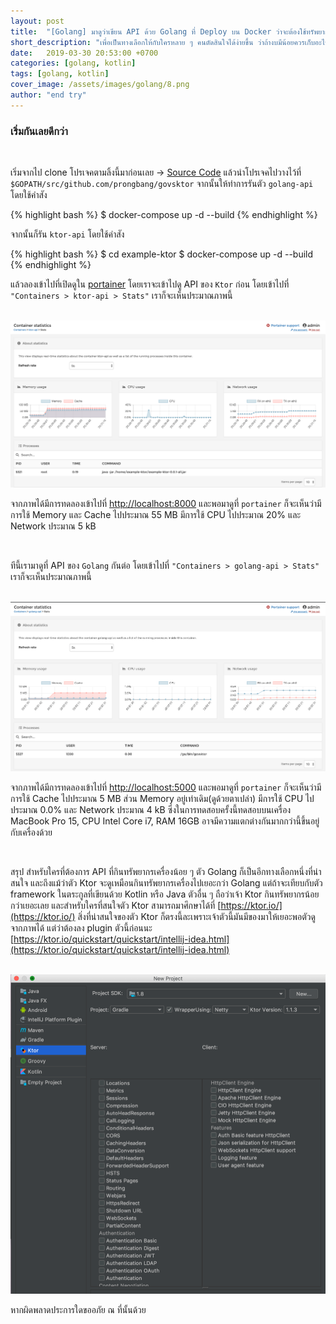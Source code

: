 ```yaml
---
layout: post
title:  "[Golang] มาดูว่าเขียน API ด้วย Golang ที่ Deploy บน Docker ว่าจะต้องใช้ทรัพยากรเครื่องไปเท่าไร เมื่อเทียบกับ Ktor ที่เขียนด้วย Kotlin"
short_description: "เพื่อเป็นทางเลือกให้กับใครหลาย ๆ คนตัดสินใจได้ง่ายขึ้น ว่าถ้างบมีน้อยควรเก็บอะไรไว้เป็นตัวเลือกบ้าง"
date:   2019-03-30 20:53:00 +0700
categories: [golang, kotlin]
tags: [golang, kotlin]
cover_image: /assets/images/golang/8.png
author: "end try"
---
```


### เริ่มกันเลยดีกว่า

<br>

เริ่มจากไป clone โปรเจคตามลิ้งนี้มาก่อนเลย -> [Source Code](https://raboninco.com/XBs1) แล้วนำโปรเจคไปวางไว้ที่ `$GOPATH/src/github.com/prongbang/govsktor` จากนั้นให้ทำการรันตัว `golang-api` โดยใช้คำสัง

{% highlight bash %}
$ docker-compose up -d --build
{% endhighlight %}

จากนั้นก็รัน `ktor-api` โดยใช้คำสัง

{% highlight bash %}
$ cd example-ktor
$ docker-compose up -d --build
{% endhighlight %}

แล้วลองเข้าไปที่เปิดดูใน [portainer](https://prongbang.github.io/docker/portainer/2018/12/15/install-portainer-on-docker.html) โดยเราจะเข้าไปดู API ของ `Ktor` ก่อน โดยเข้าไปที่ `"Containers > ktor-api > Stats"` เราก็จะเห็นประมาณภาพนี้

<br>

<img src="/assets/images/golang/8-1.png"/>

<br>

จากภาพได้มีการทดลองเข้าไปที่ [http://localhost:8000](http://localhost:8000) และพอมาดูที่ `portainer` ก็จะเห็นว่ามีการใช้ Memory และ Cache ไปประมาณ 55 MB มีการใช้ CPU ไปประมาณ 20% และ Network ประมาณ 5 kB

<br>

ทีนี้เรามาดูที่ API ของ `Golang` กันต่อ โดยเข้าไปที่ `"Containers > golang-api > Stats"` เราก็จะเห็นประมาณภาพนี้

<br>

<img src="/assets/images/golang/8-2.png"/>

<br>

จากภาพได้มีการทดลองเข้าไปที่ [http://localhost:5000](http://localhost:5000) และพอมาดูที่ `portainer` ก็จะเห็นว่ามีการใช้ Cache ไปประมาณ 5 MB ส่วน Memory อยู่เท่าเดิม(ดูด้วยตาเปล่า) มีการใช้ CPU ไปประมาณ 0.0% และ Network ประมาณ 4 kB ซึ่งในการทดสอบครั้งนี้ทดสอบบนเครื่อง MacBook Pro 15, CPU Intel Core i7, RAM 16GB อาจมีความแตกต่างกันมากกว่านี้ขึ้นอยู่กับเครื่องด้วย

<br>

สรุป สำหรับใครที่ต้องการ API ที่กินทรัพยากรเครื่องน้อย ๆ ตัว Golang ก็เป็นอีกทางเลือกหนึ่งที่น่าสนใจ และถึงแม้ว่าตัว Ktor จะดูเหมือนกินทรัพยากรเครื่องไปเยอะกว่า Golang แต่ถ้าจะเทียบกับตัว framework ในตระกูลที่เขียนด้วย Kotlin หรือ Java ตัวอื่น ๆ ถือว่าเจ้า Ktor กินทรัพยากรน้อยกว่าเยอะเลย และสำหรับใครที่สนใจตัว Ktor สามารถมาศึกษาได้ที่ [https://ktor.io/](https://ktor.io/) สิ่งที่น่าสนใจของตัว Ktor ก็ตรงนี้ละเพราะเจ้าตัวนี้มันมีของมาให้เยอะพอตัวดูจากภาพได้ แต่ว่าต้องลง plugin ตัวนี้ก่อนนะ [https://ktor.io/quickstart/quickstart/intellij-idea.html](https://ktor.io/quickstart/quickstart/intellij-idea.html)

<br>

<img src="/assets/images/golang/8-3.png"/>

<br>

หากผิดพลาดประการใดขออภัย ณ ที่นั้นด้วย

<br>
<br>

